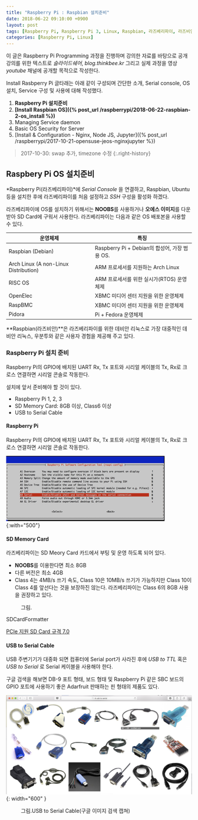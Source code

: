```yaml
---
title: "Raspberry Pi : Raspbian 설치준비"
date: 2018-06-22 09:10:00 +0900
layout: post
tags: [Raspberry Pi, Raspberry Pi 3, Linux, Raspbian, 라즈베리파이, 라즈비안]
categories: [Raspberry Pi, Linux]
---
```


이 글은 Raspberry Pi Programming 과정을 진행하며 강의한 자료를 바탕으로 공개강의를 위한 텍스트로 *슬라이드쉐어*, *blog.thinkbee.kr* 그리고 실제 과정을 영상 *youtube* 채널에 공개할 목적으로 작성한다.

Install Rasbperry Pi 글타래는 아래 같이 구성되며 간단한 소개, Serial console, OS 설치,  Service 구성 및 사용에 대해 작성했다.

  1. **Raspberry Pi 설치준비**
  2. **[Install Raspbian OS]({% post_url /raspberrypi/2018-06-22-raspbian-2-os_install %})**
  3. Managing Service daemon
  4. Basic OS Security for Server
  5. [Install & Configuration - Nginx, Node JS, Jupyter]({% post_url /raspberrypi/2017-10-21-opensuse-jeos-nginxjupyter %})


> 2017-10-30: swap 추가, timezone 수정
{:.right-history}

## Raspbery Pi OS 설치준비

*Raspberry Pi(라즈베리파이)*에 *Serial Console* 을 연결하고, Raspbian, Ubuntu 등을 설치한 후에 라즈베리파이를 처음 설정하고 *SSH* 구성을 활성화 하겠다.

라즈베리파이에 OS를 설치하기 위해서는 **NOOBS**를 사용하거나 **오에스 이미지**를 다운받아 SD Card에 구워서 사용한다. 라즈베리파이는 다음과 같은 OS 배포본을 사용할 수 있다. 

|      운영체제       |                       특징                           |
|-------------------|----------------------------------------------------|
| Raspbian (Debian) | Raspberry Pi + Debian의 합성어, 가장 범용 OS.|
| Arch Linux (A non-Linux Distribution)| ARM 프로세서를 지원하는 Arch Linux |
| RISC OS | ARM 프로세서를 위한 실시가(RTOS) 운영체제 |
| OpenElec | XBMC 미디어 센터 지원을 위한 운영체제 |
| RaspBMC | XBMC 미디어 센터 지원을 위한 운영체제 |
| Pidora | Pi + Fedora 운영체제 |

**Raspbian(라즈비안)**은 라즈베리파이를 위한 데비안 리눅스로 가장 대중적인 데비안 리눅스, 우분투와 같은 사용자 경험을 제공해 주고 있다.



### Raspberry Pi 설치 준비

Raspberry Pi의 GPIO에 배치된 UART Rx, Tx 포트와 시리얼 케이블의 Tx, Rx로 크로스 연결하면 시리얼 콘솔로 작동한다.


설치에 앞서 준비해야 할 것이 있다. 

 - Raspberry Pi 1, 2, 3
 - SD Memory Card: 8GB 이상, Class6 이상
 - USB to Serial Cable

#### Raspberry Pi

Raspberry Pi의 GPIO에 배치된 UART Rx, Tx 포트와 시리얼 케이블의 Tx, Rx로 크로스 연결하면 시리얼 콘솔로 작동한다.

![](/images/raspberrypi/rapi_config-serial.png ){:with="500"}


#### SD Memory Card

라즈베리파이는 SD Meory Card 카드에서 부팅 및 운영 하도록 되어 있다. 
 - **NOOBS**를 이용한다면 최소 8GB
 - 다른 버전은 최소 4GB
 - Class 4는 4MB/s 쓰기 속도, Class 10은 10MB/s 쓰기가 가능하지만 Class 10이 Class 4를 앞선다는 것을 보장하진 않는다. 라즈베리파이는 Class 6의 8GB 사용을 권장하고 있다.

<figure>그림.</figure>

SDCardFormatter

[PCIe 지원 SD Card 규격 7.0](http://v.media.daum.net/v/20180630101105544)


#### USB to Serial Cable

USB 주변기기가 대중화 되면 컴퓨터에 Serial port가 사라진 후에 *USB to TTL* 혹은 *USB to Serial* 로 Serial 케이블을 사용해야 한다. 

구글 검색을 해보면 DB-9 포트 형태, 보드 형태 및 Raspberry Pi 같은 SBC 보드의 GPIO 포트에 사용하기 좋은 Adarfruit 판매하는 핀 형태의 제품도 있다.

![](/images/raspberrypi/usb-serial-cables.png){: width="600" }

<figure>그림.USB to Serial Cable(구글 이미지 검색 캡쳐)</figure>



